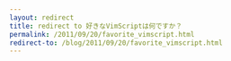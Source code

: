```yaml
---
layout: redirect
title: redirect to 好きなVimScriptは何ですか？
permalink: /2011/09/20/favorite_vimscript.html
redirect-to: /blog/2011/09/20/favorite_vimscript.html
---
```

